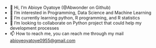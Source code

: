- 👋 Hi, I’m Abioye Oyatoye (@Abwonder on Github)
- 👀 I’m interested in Programming, Data Science and Machine Learning 
- 🌱 I’m currently learning python, R programming, and R statistics
- 💞️ I’m looking to collaborate on Python project that could help my development processes
- 📫 How to reach me, you can reach me through my mail abioyeoyatoye0955@gmail.com

<!---
Abwonder/Abwonder is a ✨ special ✨ repository because its `README.md` (this file) appears on your GitHub profile.
You can click the Preview link to take a look at your changes.
--->
